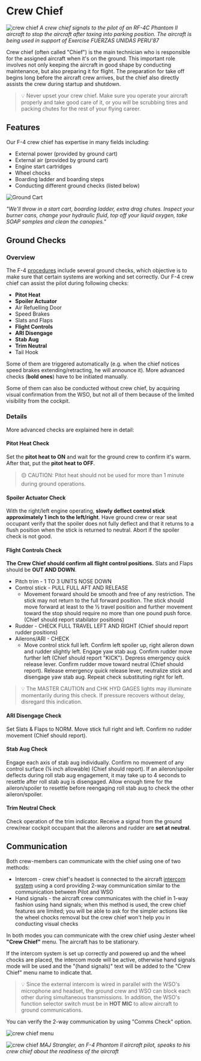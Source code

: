 # Crew Chief

![crew chief](../img/crew_chief.jpg)
*A crew chief signals to the pilot of an RF-4C Phantom II aircraft to stop the aircraft after
taxing into parking position.  The aircraft is being used in support of Exercise FUERZAS UNIDAS PERU'87*

Crew chief (often called "Chief") is the main technician
who is responsible for the assigned aircraft when it's on the ground.
This important role involves not only keeping the aircraft in good shape
by conducting maintenance, but also preparing it for flight.
The preparation for take off begins long before the aircraft crew arrives,
but the chief also directly assists the crew during startup and shutdown.

> 💡 Never upset your crew chief. Make sure you operate your aircraft
> properly and take good care of it, or you will be scrubbing tires
> and packing chutes for the rest of your flying career.

## Features

Our F-4 crew chief has expertise in many fields including:

* External power (provided by ground cart)
* External air (provided by ground cart)
* Engine start cartridges
* Wheel chocks
* Boarding ladder and boarding steps
* Conducting different ground checks (listed below)

![Ground Cart](../img/ground_cart_connected.jpg)

*"We'll throw in a start cart, boarding ladder, extra drag chutes.
Inspect your burner cans, change your hydraulic fluid, top off your liquid oxygen,
take SOAP samples and clean the canopies."*

## Ground Checks

### Overview

The F-4 [procedures](../procedures/overview.md) include several ground checks, which objective is to
make sure that certain systems are working and set correctly.
Our F-4 crew chief can assist the pilot during following checks:

* **Pitot Heat**
* **Spoiler Actuator**
* Air Refuelling Door
* Speed Brakes
* Slats and Flaps
* **Flight Controls**
* **ARI Disengage**
* **Stab Aug**
* **Trim Neutral**
* Tail Hook

Some of them are triggered automatically
(e.g. when the chief notices speed brakes extending/retracting, he will announce it).
More advanced checks (**bold ones**) have to be initiated manually.

Some of them can also be conducted without crew chief, by acquiring visual confirmation from the WSO,
but not all of them because of the limited visibility from the cockpit.

### Details

More advanced checks are explained here in detail:

#### Pitot Heat Check

Set the **pitot heat to ON** and wait for the ground crew
to confirm it's warm. After that, put the **pitot heat to OFF**.

> 🟡 CAUTION: Pitot heat should not be used for more than 1
> minute during ground operations.

#### Spoiler Actuator Check

With the right/left engine operating, **slowly deflect
control stick approximately 1 inch to the left/right**.
Have ground crew or rear seat occupant verify
that the spoiler does not fully deflect and that it
returns to a flush position when the stick is
returned to neutral. Abort if the spoiler check is
not good.

#### Flight Controls Check

**The Crew Chief should confirm all flight control
positions.** Slats and Flaps should be **OUT AND DOWN**.

* Pitch trim - 1 TO 3 UNITS NOSE DOWN
* Control stick - PULL FULL AFT AND RELEASE
  * Movement forward should be smooth and free
  of any restriction. The stick may not return to
  the full forward position. The stick should move
  forward at least to the ½ travel position and
  further movement toward the stop should
  require no more than one pound push force.
  (Chief should report stabilator positions)
* Rudder - CHECK FULL TRAVEL LEFT AND RIGHT (Chief should report rudder positions)
* Ailerons/ARI - CHECK
  * Move control stick full left. Confirm left spoiler
  up, right aileron down and rudder slightly left.
  Engage yaw stab aug. Confirm rudder move
  further left (Chief should report "KICK").
  Depress emergency quick release
  lever. Confirm rudder move toward neutral
  (Chief should report).
  Release emergency quick release lever,
  neutralize stick and disengage yaw stab aug.
  Repeat check substituting right for left.

> 💡 The MASTER
> CAUTION and CHK HYD GAGES lights may
> illuminate momentarily during this check. If
> pressure recovers without delay, disregard this
> indication.

#### ARI Disengage Check

Set Slats & Flaps to NORM. Move stick full right and left.
Confirm no rudder movement (Chief should report).

#### Stab Aug Check

Engage each axis of stab aug individually.
Confirm no movement of any control surface
(¼ inch allowable) (Chief should report).
If an aileron/spoiler deflects
during roll stab aug engagement, it may take up
to 4 seconds to resettle after roll stab aug is
disengaged. Allow enough time for the
aileron/spoiler to resettle before reengaging roll
stab aug to check the other aileron/spoiler.

#### Trim Neutral Check

Check operation of the trim indicator.
Receive a signal from the ground crew/rear cockpit
occupant that the ailerons and rudder are **set at neutral**.

## Communication

Both crew-members can communicate with the chief using one of two methods:

* Intercom - crew chief's headset is connected to the aircraft [intercom system](../systems/nav_com/intercom.md)
using a cord providing 2-way communication similar to the communication between Pilot and WSO
* Hand signals - the aircraft crew communicates with the chief in 1-way fashion using hand signals;
when this method is used, the crew chief features are limited;
you will be able to ask for the simpler actions like the wheel chocks removal
but the crew chief won't help you in conducting visual checks

In both modes you can communicate with the crew chief using Jester wheel **"Crew Chief"** menu.
The aircraft has to be stationary.

If the intercom system is set up correctly and powered up and the wheel chocks are placed,
the intercom mode will be active,
otherwise hand signals mode will be used and
the "(hand signals)" text will be added to the "Crew Chief" menu name to indicate that.

> 💡 Since the external intercom is wired in parallel with the WSO's microphone and headset,
> the ground crew and WSO can block each other during simultaneous transmissions.
> In addition, the WSO's function selector switch must be in **HOT MIC** to allow
> aircraft to ground communications.

You can verify the 2-way communication by using "Comms Check" option.

![crew chief menu](../img/crew_chief_menu.jpg)

![crew chief](../img/crew_chief_2.jpg)
*MAJ Strangler, an F-4 Phantom II aircraft pilot, speaks to his crew chief
about the readiness of the aircraft*

